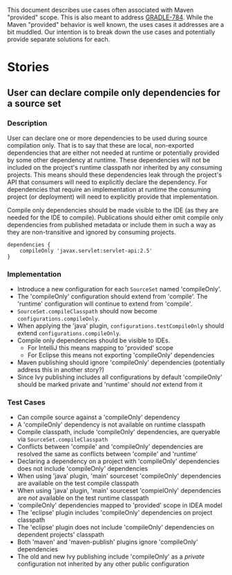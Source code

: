 This document describes use cases often associated with Maven "provided" scope. This is also meant to address [GRADLE-784](https://issues.gradle.org/browse/GRADLE-784).
While the Maven "provided" behavior is well known, the uses cases it addresses are a bit muddled. Our intention is to break down the use cases and potentially provide
separate solutions for each.

# Stories

## User can declare compile only dependencies for a source set

### Description

User can declare one or more dependencies to be used during source compilation only. That is to say that these are local, non-exported dependencies that are either not needed at
runtime or potentially provided by some other dependency at runtime. These dependencies will not be included on the project's runtime classpath nor inherited by any consuming
projects. This means should these dependencies leak through the project's API that consumers will need to explicitly declare the dependency. For dependencies that require an
implementation at runtime the consuming project (or deployment) will need to explicitly provide that implementation.

Compile only dependencies should be made visible to the IDE (as they are needed for the IDE to compile). Publications should either omit compile only dependencies from published
metadata or include them in such a way as they are non-transitive and ignored by consuming projects.

    dependencies {
        compileOnly 'javax.servlet:servlet-api:2.5'
    }

### Implementation

* Introduce a new configuration for each `SourceSet` named 'compileOnly'.
* The 'compileOnly' configuration should extend from 'compile'. The 'runtime' configuration will continue to extend from 'compile'.
* `SourceSet.compileClasspath` should now become `configurations.compileOnly`.
* When applying the 'java' plugin, `configurations.testCompileOnly` should extend `configurations.compileOnly`.
* Compile only dependencies should be visible to IDEs.
    * For IntelliJ this means mapping to 'provided' scope
    * For Eclipse this means not exporting 'compileOnly' dependencies
* Maven publishing should ignore 'compileOnly' dependencies (potentially address this in another story?)
* Since Ivy publishing includes all configurations by default 'compileOnly' should be marked private and 'runtime' should *not* extend from it

### Test Cases

* Can compile source against a 'compileOnly' dependency
* A 'compileOnly' dependency is not available on runtime classpath
* Compile classpath, include 'compileOnly' dependencies, are queryable via `SourceSet.compileClasspath`
* Conflicts between 'compile' and 'compileOnly' dependencies are resolved the same as conflicts between 'compile' and 'runtime'
* Declaring a dependency on a project with 'compileOnly' dependencies does not include 'compileOnly' dependencies
* When using 'java' plugin, 'main' sourceset 'compileOnly' dependencies are available on the test compile classpath
* When using 'java' plugin, 'main' sourceset 'compielOnly' dependencies are *not* available on the test runtime classpath
* 'compileOnly' dependencies mapped to 'provided' scope in IDEA model
* The 'eclipse' plugin includes 'compileOnly' dependencies on project classpath
* The 'eclipse' plugin does not include 'compileOnly' dependencies on dependent projects' classpath
* Both 'maven' and 'maven-publish' plugins ignore 'compileOnly' dependencies
* The old and new Ivy publishing include 'compileOnly' as a _private_ configuration not inherited by any other public configuration
